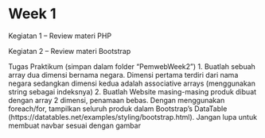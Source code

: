 <h1>Week 1</h1> 
<p>Kegiatan 1 – Review materi PHP<p>
<p>Kegiatan 2 – Review materi Bootstrap<p>
<p>Tugas Praktikum (simpan dalam folder “PemwebWeek2”)
1. Buatlah sebuah array dua dimensi bernama negara. Dimensi pertama terdiri dari nama negara
sedangkan dimensi kedua adalah associative arrays (menggunakan string sebagai indeksnya)
2. Buatlah Website masing-masing produk dibuat dengan array 2 dimensi, penamaan bebas. Dengan
menggunakan foreach/for, tampilkan seluruh produk dalam Bootstrap’s DataTable
(https://datatables.net/examples/styling/bootstrap.html). Jangan lupa untuk membuat navbar sesuai
dengan gambar<p>
